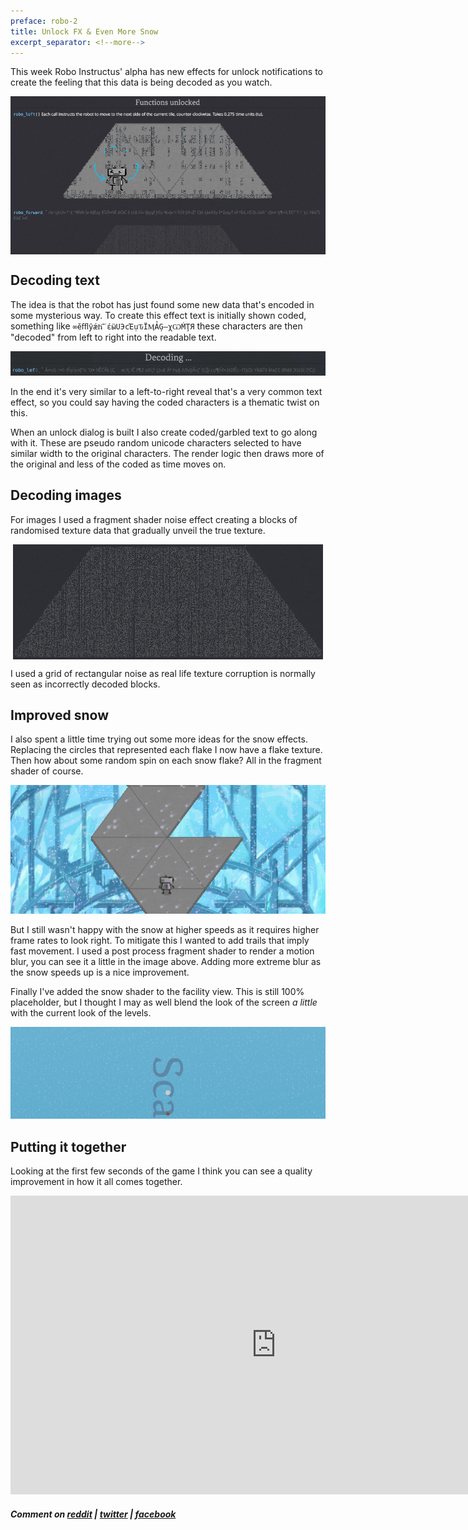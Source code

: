 ```yaml
---
preface: robo-2
title: Unlock FX & Even More Snow
excerpt_separator: <!--more-->
---
```

This week Robo Instructus' alpha has new effects for unlock notifications to create the feeling that this data is being decoded as you watch.

<p align="center">
  <img align="center" src="/assets/2018-11-09/decode.jpg" title="Mid decode unlock" />
</p>

<!--more-->
## Decoding text
The idea is that the robot has just found some new data that's encoded in some mysterious way. To create this effect text is initially shown coded, something like `∞ӗﬄŷǽҺ҄¨έӹUЭсΈụԎÏӍẢĢ—χѠḾŢЯ` these characters are then "decoded" from left to right into the readable text.

![](/assets/2018-11-09/decode-left.gif "Slowed down text decoding")

In the end it's very similar to a left-to-right reveal that's a very common text effect, so you could say having the coded characters is a thematic twist on this.

When an unlock dialog is built I also create coded/garbled text to go along with it. These are pseudo random unicode characters selected to have similar width to the original characters. The render logic then draws more of the original and less of the coded as time moves on.

## Decoding images
For images I used a fragment shader noise effect creating a blocks of randomised texture data that gradually unveil the true texture.

<p align="center">
  <img align="center" src="/assets/2018-11-09/decode-image.gif" />
</p>

I used a grid of rectangular noise as real life texture corruption is normally seen as incorrectly decoded blocks.

## Improved snow
I also spent a little time trying out some more ideas for the snow effects. Replacing the circles that represented each flake I now have a flake texture. Then how about some random spin on each snow flake? All in the fragment shader of course.

![](/assets/2018-11-09/snow2.jpg "Snow v2.0")

But I still wasn't happy with the snow at higher speeds as it requires higher frame rates to look right. To mitigate this I wanted to add trails that imply fast movement. I used a post process fragment shader to render a motion blur, you can see it a little in the image above. Adding more extreme blur as the snow speeds up is a nice improvement.

Finally I've added the snow shader to the facility view. This is still 100% placeholder, but I thought I may as well blend the look of the screen _a little_ with the current look of the levels.

![](/assets/2018-11-09/facility.jpg "Snow on the scaf")

## Putting it together
Looking at the first few seconds of the game I think you can see a quality improvement in how it all comes together.

<div class="video-wrap">
  <iframe width="850" height="478"
    src="https://www.youtube-nocookie.com/embed/1ZOfoMQpUMg"
    frameborder="0"
    allow="accelerometer; autoplay; encrypted-media; gyroscope; picture-in-picture"
    allowfullscreen>
  </iframe>
</div>

##### Comment on [reddit](https://www.reddit.com/r/devblogs/comments/9vkq6w/robo_instructus_unlock_fx_even_more_snow) | [twitter](https://twitter.com/bigabgames/status/1060897230624907264) | [facebook](https://www.facebook.com/bigabgames/posts/2153354518085257)
